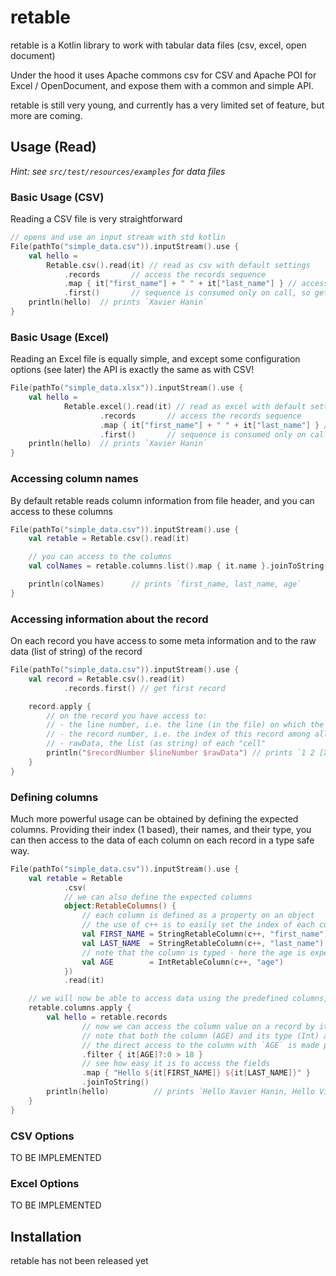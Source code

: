 # retable

retable is a Kotlin library to work with tabular data files (csv, excel, open document)

Under the hood it uses Apache commons csv for CSV and Apache POI for Excel / OpenDocument, and expose them with a common and simple API.

retable is still very young, and currently has a very limited set of feature, but more are coming.

## Usage (Read)

_Hint: see `src/test/resources/examples` for data files_


### Basic Usage (CSV)

Reading a CSV file is very straightforward
```kotlin
// opens and use an input stream with std kotlin
File(pathTo("simple_data.csv")).inputStream().use {
    val hello =
        Retable.csv().read(it) // read as csv with default settings
            .records       // access the records sequence
            .map { it["first_name"] + " " + it["last_name"] } // access data by column name (headers in file)
            .first()       // sequence is consumed only on call, so getting first record in a large file is fast
    println(hello)  // prints `Xavier Hanin`
}
```

### Basic Usage (Excel)

Reading an Excel file is equally simple, and except some configuration options (see later) the API is exactly the same as with CSV!
```kotlin
File(pathTo("simple_data.xlsx")).inputStream().use {
    val hello =
            Retable.excel().read(it) // read as excel with default settings
                    .records       // access the records sequence
                    .map { it["first_name"] + " " + it["last_name"] } // access data by column name (headers in file)
                    .first()       // sequence is consumed only on call, so getting first record in a large file is fast
    println(hello)  // prints `Xavier Hanin`
}
```

### Accessing column names

By default retable reads column information from file header, and you can access to these columns
```kotlin
File(pathTo("simple_data.csv")).inputStream().use {
    val retable = Retable.csv().read(it)

    // you can access to the columns
    val colNames = retable.columns.list().map { it.name }.joinToString()

    println(colNames)      // prints `first_name, last_name, age`
}
```

### Accessing information about the record

On each record you have access to some meta information and to the raw data (list of string) of the record
```kotlin
File(pathTo("simple_data.csv")).inputStream().use {
    val record = Retable.csv().read(it)
            .records.first() // get first record

    record.apply {
        // on the record you have access to:
        // - the line number, i.e. the line (in the file) on which the record was found (1 based)
        // - the record number, i.e. the index of this record among all records (1 based)
        // - rawData, the list (as string) of each "cell"
        println("$recordNumber $lineNumber $rawData") // prints `1 2 [Xavier, Hanin, 41]`
    }
}
```

### Defining columns

Much more powerful usage can be obtained by defining the expected columns. Providing their index (1 based), their names, and their type, you can then access to the data of each column on each record in a type safe way.
```kotlin
File(pathTo("simple_data.csv")).inputStream().use {
    val retable = Retable
            .csv(
            // we can also define the expected columns
            object:RetableColumns() {
                // each column is defined as a property on an object
                // the use of c++ is to easily set the index of each column, not for some '80s language :)
                val FIRST_NAME = StringRetableColumn(c++, "first_name")
                val LAST_NAME  = StringRetableColumn(c++, "last_name")
                // note that the column is typed - here the age is expected to be an Int
                val AGE        = IntRetableColumn(c++, "age")
            })
            .read(it)

    // we will now be able to access data using the predefined columns, we `apply` them for ease of use
    retable.columns.apply {
        val hello = retable.records
                // now we can access the column value on a record by its column
                // note that both the column (AGE) and its type (Int) are known by the compiler
                // the direct access to the column with `AGE` is made possible thanks to the `apply`
                .filter { it[AGE]?:0 > 18 }
                // see how easy it is to access the fields
                .map { "Hello ${it[FIRST_NAME]} ${it[LAST_NAME]}" }
                .joinToString()
        println(hello)          // prints `Hello Xavier Hanin, Hello Victor Hugo`
    }
}
```

### CSV Options

TO BE IMPLEMENTED

### Excel Options

TO BE IMPLEMENTED


## Installation

retable has not been released yet

